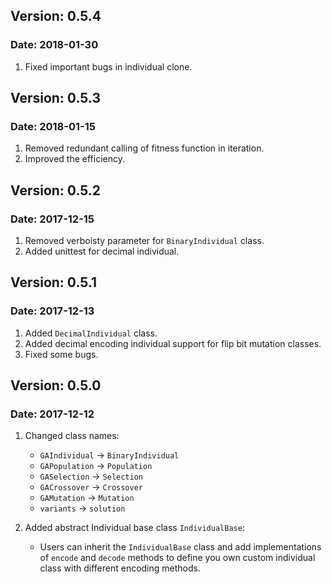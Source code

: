 ## Version: 0.5.4
### Date: 2018-01-30
1. Fixed important bugs in individual clone.

## Version: 0.5.3
### Date: 2018-01-15
1. Removed redundant calling of fitness function in iteration.
2. Improved the efficiency.

## Version: 0.5.2
### Date: 2017-12-15
1. Removed verboisty parameter for `BinaryIndividual` class.
2. Added unittest for decimal individual.

## Version: 0.5.1
### Date: 2017-12-13
1. Added `DecimalIndividual` class.
2. Added decimal encoding individual support for flip bit mutation classes.
3. Fixed some bugs.

## Version: 0.5.0
### Date: 2017-12-12
1. Changed class names:
    - `GAIndividual` -> `BinaryIndividual`
    - `GAPopulation` -> `Population`
    - `GASelection` -> `Selection`
    - `GACrossover` -> `Crossover`
    - `GAMutation` -> `Mutation`
    - `variants` -> `solution`

2. Added abstract Individual base class `IndividualBase`:
    - Users can inherit the `IndividualBase` class and add implementations of `encode` and `decode` methods to define you own custom individual class with different encoding methods.
